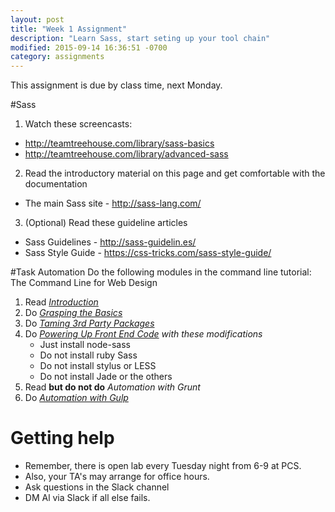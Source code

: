 ```yaml
---
layout: post
title: "Week 1 Assignment"
description: "Learn Sass, start seting up your tool chain"
modified: 2015-09-14 16:36:51 -0700
category: assignments
---
```


This assignment is due by class time, next Monday.


#Sass

1. Watch these screencasts:
  * http://teamtreehouse.com/library/sass-basics
  * http://teamtreehouse.com/library/advanced-sass

2. Read the introductory material on this page and get comfortable with the documentation
  * The main Sass site - http://sass-lang.com/

3. (Optional) Read these guideline articles
  * Sass Guidelines - http://sass-guidelin.es/
  * Sass Style Guide - https://css-tricks.com/sass-style-guide/

#Task Automation
Do the following modules in the command line tutorial: The Command Line for Web Design

1. Read [_Introduction_](http://webdesign.tutsplus.com/articles/the-command-line-for-web-design-introduction--cms-23493)
2. Do [_Grasping the Basics_](http://webdesign.tutsplus.com/tutorials/the-command-line-for-web-design-grasping-the-basics--cms-23318)
3. Do [_Taming 3rd Party Packages_](http://webdesign.tutsplus.com/tutorials/the-command-line-for-web-design-taming-3rd-party-packages--cms-23451)
4. Do [_Powering Up Front End Code_](http://webdesign.tutsplus.com/tutorials/the-command-line-for-web-design-powering-up-front-end-code--cms-23453) *with these modifications*
    * Just install node-sass
    * Do not install ruby Sass
    * Do not install stylus or LESS
    * Do not install Jade or the others
5. Read **but do not do** _Automation with Grunt_
6. Do [_Automation with Gulp_](http://webdesign.tutsplus.com/tutorials/the-command-line-for-web-design-automation-with-gulp--cms-23642)  

# Getting help

* Remember, there is open lab every Tuesday night from 6-9 at PCS.
* Also, your TA's may arrange for office hours.
* Ask questions in the Slack channel
* DM Al via Slack if all else fails.
